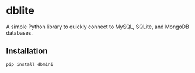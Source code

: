# dblite

A simple Python library to quickly connect to MySQL, SQLite, and MongoDB databases.

## Installation
```bash
pip install dbmini
